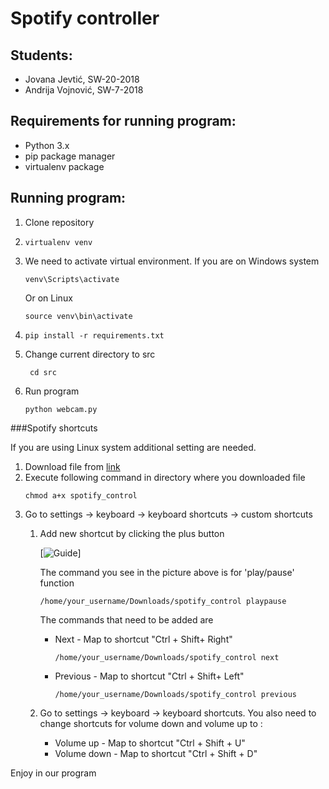 # Spotify controller

## Students:
- Jovana Jevtić, SW-20-2018
- Andrija Vojnović, SW-7-2018

## Requirements for running program:

- Python 3.x
- pip package manager
- virtualenv package

## Running program:
1. Clone repository
2. ```console
   virtualenv venv
    ```
3. We need to activate virtual environment. If you are on Windows system
    ```console
    venv\Scripts\activate
    ```
   Or on Linux
    ```console
    source venv\bin\activate
    ```
4. ```console
   pip install -r requirements.txt
   ```

5. Change current directory to src
   ```console
    cd src
   ```
6. Run program
    ```console
   python webcam.py
    ```
###Spotify shortcuts

If you are using Linux system additional setting are needed.

1. Download file from [link](https://community.spotify.com/spotify/attachments/spotify/desktop_linux/296/1/spotify_control.zip)
2. Execute following command in directory where you downloaded file
    ```console
    chmod a+x spotify_control
    ```
3. Go to settings -> keyboard -> keyboard shortcuts -> custom shortcuts
   1. Add new shortcut by clicking the plus button
    
       [![Guide](https://i.stack.imgur.com/3rfRN.png)]

       The command you see in the picture above is for 'play/pause' function 
      ```console
      /home/your_username/Downloads/spotify_control playpause
      ```
      The commands that need to be added are
   
       - Next - Map to shortcut "Ctrl + Shift+ Right"
          ```console
         /home/your_username/Downloads/spotify_control next 
         ```
       - Previous - Map to shortcut "Ctrl + Shift+ Left"
         ```console
         /home/your_username/Downloads/spotify_control previous
         ```
   2. Go to settings -> keyboard -> keyboard shortcuts. You also need to change shortcuts for volume down and volume up to :
        
       - Volume up - Map to shortcut "Ctrl + Shift + U"
       - Volume down - Map to shortcut "Ctrl + Shift + D"

Enjoy in our program 
       